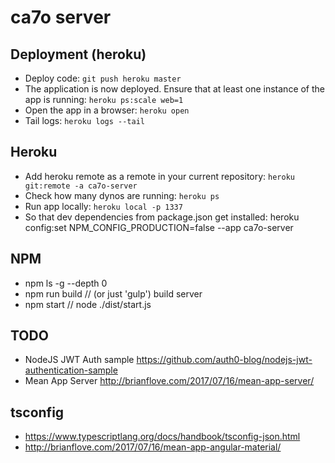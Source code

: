 # ca7o server

## Deployment (heroku)
- Deploy code: `git push heroku master`
- The application is now deployed. Ensure that at least one instance of the app is running: `heroku ps:scale web=1`
- Open the app in a browser: `heroku open`
- Tail logs: `heroku logs --tail`

## Heroku
- Add heroku remote as a remote in your current repository: `heroku git:remote -a ca7o-server`
- Check how many dynos are running: `heroku ps`
- Run app locally: `heroku local -p 1337`
- So that dev dependencies from package.json get installed: heroku config:set NPM_CONFIG_PRODUCTION=false --app ca7o-server

## NPM
- npm ls -g --depth 0
- npm run build // (or just 'gulp') build server
- npm start // node ./dist/start.js

## TODO
- NodeJS JWT Auth sample https://github.com/auth0-blog/nodejs-jwt-authentication-sample 
- Mean App Server http://brianflove.com/2017/07/16/mean-app-server/

## tsconfig
- https://www.typescriptlang.org/docs/handbook/tsconfig-json.html
- http://brianflove.com/2017/07/16/mean-app-angular-material/